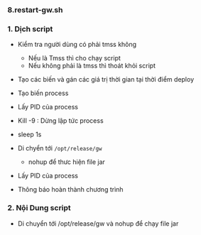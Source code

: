 ### 8.restart-gw.sh

### 1. Dịch script

- Kiểm tra người dùng có phải tmss không
	- Nếu là Tmss thì cho chạy script
	- Nếu không phải là tmss thì thoát khỏi script

- Tạo các biến và gán các giá trị thời gian tại thời điểm deploy
- Tạo biến process
- Lấy PID của process
- Kill -9 : Dừng lập tức process
- sleep 1s
- Di chyển tới `/opt/release/gw`
	- nohup để thưc hiện file jar
- Lấy PID của process 
- Thông báo hoàn thành chương trình 

### 2. Nội Dung script
- Di chuyển tới /opt/release/gw và nohup để chạy file jar
